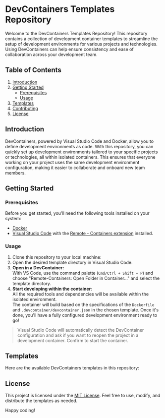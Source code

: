 # DevContainers Templates Repository

Welcome to the DevContainers Templates Repository! This repository contains a collection of development container templates to streamline the setup of development environments for various projects and technologies. Using DevContainers can help ensure consistency and ease of collaboration across your development team.

## Table of Contents

1. [Introduction](#introduction)
2. [Getting Started](#getting-started)
   - [Prerequisites](#prerequisites)
   - [Usage](#usage)
3. [Templates](#templates)
4. [Contributing](#contributing)
5. [License](#license)

## Introduction

DevContainers, powered by Visual Studio Code and Docker, allow you to define development environments as code. With this repository, you can quickly set up development environments tailored to your specific projects or technologies, all within isolated containers. This ensures that everyone working on your project uses the same development environment configuration, making it easier to collaborate and onboard new team members.

## Getting Started

### Prerequisites

Before you get started, you'll need the following tools installed on your system:

- [Docker](https://www.docker.com/get-started)
- [Visual Studio Code](https://code.visualstudio.com/) with the [Remote - Containers extension](https://marketplace.visualstudio.com/items?itemName=ms-vscode-remote.remote-containers) installed.

### Usage

1. Clone this repository to your local machine:
2. Open the desired template directory in Visual Studio Code.
3. **Open in a DevContainer:** <br/> With VS Code, use the command palette (`Cmd/Ctrl + Shift + P`) and choose "Remote-Containers: Open Folder in Container..." and select the template directory.
4. **Start developing within the container**: </br> All the required tools and dependencies will be available within the isolated environment. </br> The container will build based on the specifications of the `Dockerfile` and `.devcontainer/devcontainer.json` in the chosen template. Once it's done, you'll have a fully configured development environment ready to go!

> Visual Studio Code will automatically detect the DevContainer configuration and ask if you want to reopen the project in a development container. Confirm to start the container.

## Templates
Here are the available DevContainers templates in this repository:


## License
This project is licensed under the [MIT License](LICENSE). Feel free to use, modify, and distribute the templates as needed.

Happy coding!

